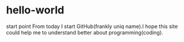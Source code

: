 # hello-world
start point
From today I start GitHub(frankly uniq name).I hope this site could help me to understand better about programming(coding).
